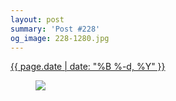 ```yaml
---
layout: post
summary: 'Post #228'
og_image: 228-1280.jpg
---
```


<p>
 <time>
  <a href="/228">
   {{ page.date | date: "%B %-d, %Y" }}
  </a>
 </time>
 <a href="/228">
  <figure data-taken="11/27/2013">
   <img sizes="(min-width: 700px) 50vw, calc(100vw - 2rem)" src="{{ site.assets_url }}/228-640.jpg" srcset="{{ site.assets_url }}/228-1280.jpg 1280w, {{ site.assets_url }}/228-960.jpg 960w, {{ site.assets_url }}/228-640.jpg 640w, {{ site.assets_url }}/228-320.jpg 320w"/>
  </figure>
 </a>
</p>
